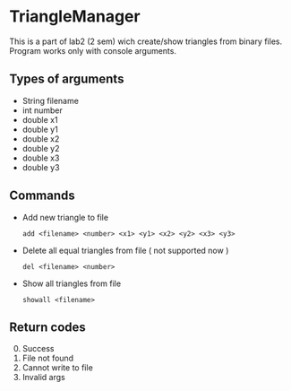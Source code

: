 TriangleManager
===============
This is a part of lab2 (2 sem) wich create/show triangles from binary files. 
Program works only with console arguments.

Types of arguments
------------------
+ String   filename
+ int      number 
+ double   x1
+ double   y1
+ double   x2
+ double   y2
+ double   x3
+ double   y3

Commands
--------
- Add new triangle to file

    `add <filename> <number> <x1> <y1> <x2> <y2> <x3> <y3>`

- Delete all equal triangles from file ( not supported now )

    `del <filename> <number>`

- Show all triangles from file

    `showall <filename>`
	
Return codes
--------
0. Success
1. File not found
2. Cannot write to file
3. Invalid args
   
